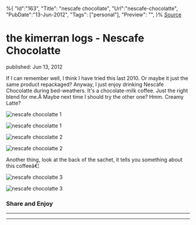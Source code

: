 ﻿%{
    "Id":"163",
    "Title": "nescafe chocollate",
    "Url":"nescafe-chocolatte",
    "PubDate":"13-Jun-2012",
    "Tags": ["personal"],
    "Preview": "",
}%
[Source](http://markhughneri.com/blog/41/nescafe-chocolatte/ "Permalink to the kimerran logs - Nescafe Chocolatte")

# the kimerran logs - Nescafe Chocolatte

published: Jun 13, 2012

If I can remember well, I think I have tried this last 2010. Or maybe it just the same product repackaged? Anyway, I just enjoy drinking Nescafe Chocolatte during bed-weathers. It's a chocolate-milk coffee. Just the right blend for me.Â Maybe next time I should try the other one? Hmm. Creamy Latte?

![nescafe chocolatte 1][1]

![nescafe chocolatte 1][2]

![nescafe chocolatte 2][1]

![nescafe chocolatte 2][3]

Another thing, look at the back of the sachet, it tells you something about this coffeeâ€¦

![nescafe chocolatte 3][1]

![nescafe chocolatte 3][4]

### Share and Enjoy

* * *

* * *

[1]: http://markhughneri.com/blog/assets/loading.gif
[2]: http://www.sisigbytes.com/food/wp-content/uploads/sites/2/2012/06/nescafe-chocolatte-1.jpg
[3]: http://www.sisigbytes.com/food/wp-content/uploads/sites/2/2012/06/nescafe-chocolatte-2.jpg
[4]: http://www.sisigbytes.com/food/wp-content/uploads/sites/2/2012/06/nescafe-chocolatte-3.jpg
